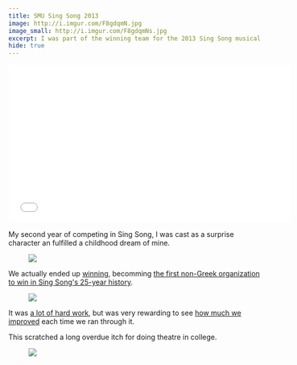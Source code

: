 ```yaml
---
title: SMU Sing Song 2013
image: http://i.imgur.com/F8gdqmN.jpg
image_small: http://i.imgur.com/F8gdqmNs.jpg
excerpt: I was part of the winning team for the 2013 Sing Song musical competition at Southern Methodist University.
hide: true
---
```


<iframe width="560" height="315" src="//www.youtube.com/embed/WM_-laDEHcA" frameborder="0" allowfullscreen></iframe>

My second year of competing in Sing Song, I was cast as a surprise character an fulfilled a childhood dream of mine.

<figure class="center"><img src="http://i.imgur.com/jDckDSp.jpg" /><figcaption></figcaption></figure>

We actually ended up [winning](http://www.smudailycampus.com/news/theta-tau-lyle-win-sing-song), becomming [the first non-Greek organization to win in Sing Song's 25-year history](http://www.smudailycampus.com/news/tonight-sing-song-celebrates-25-years).

<figure class="center"><img src="http://i.imgur.com/NmslEM4.jpg" /><figcaption></figcaption></figure>

It was [a lot of hard work](http://www.youtube.com/watch?v=pVd32XdAz_c), but was very rewarding to see [how much we improved](http://www.youtube.com/watch?v=MqQMWsfILMw) each time we ran through it.

This scratched a long overdue itch for doing theatre in college.

<figure class="center-overflow"><img src="http://i.imgur.com/qEiBQIP.jpg" /><figcaption></figcaption></figure>
